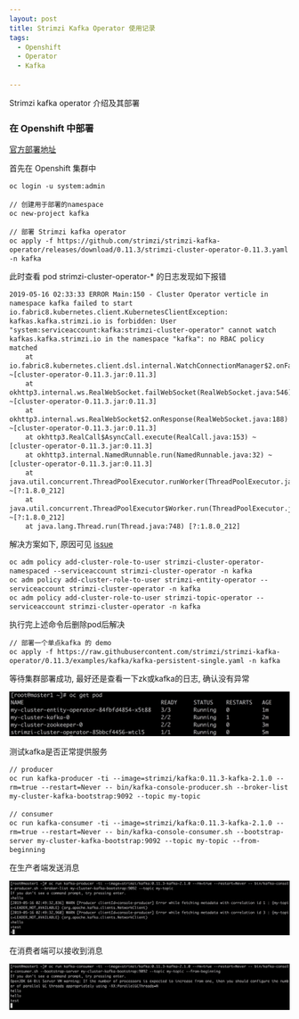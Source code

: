 ```yaml
---
layout: post
title: Strimzi Kafka Operator 使用记录
tags:
  - Openshift
  - Operator
  - Kafka

---
```


Strimzi kafka operator 介绍及其部署

### 在 Openshift 中部署

<a href="https://strimzi.io/quickstarts/okd/"> 官方部署地址 </a>

首先在 Openshift 集群中

```
oc login -u system:admin

// 创建用于部署的namespace 
oc new-project kafka

// 部署 Strimzi kafka operator 
oc apply -f https://github.com/strimzi/strimzi-kafka-operator/releases/download/0.11.3/strimzi-cluster-operator-0.11.3.yaml -n kafka
```

此时查看 pod strimzi-cluster-operator-* 的日志发现如下报错

```
2019-05-16 02:33:33 ERROR Main:150 - Cluster Operator verticle in namespace kafka failed to start
io.fabric8.kubernetes.client.KubernetesClientException: kafkas.kafka.strimzi.io is forbidden: User "system:serviceaccount:kafka:strimzi-cluster-operator" cannot watch kafkas.kafka.strimzi.io in the namespace "kafka": no RBAC policy matched
	at io.fabric8.kubernetes.client.dsl.internal.WatchConnectionManager$2.onFailure(WatchConnectionManager.java:198) ~[cluster-operator-0.11.3.jar:0.11.3]
	at okhttp3.internal.ws.RealWebSocket.failWebSocket(RealWebSocket.java:546) ~[cluster-operator-0.11.3.jar:0.11.3]
	at okhttp3.internal.ws.RealWebSocket$2.onResponse(RealWebSocket.java:188) ~[cluster-operator-0.11.3.jar:0.11.3]
	at okhttp3.RealCall$AsyncCall.execute(RealCall.java:153) ~[cluster-operator-0.11.3.jar:0.11.3]
	at okhttp3.internal.NamedRunnable.run(NamedRunnable.java:32) ~[cluster-operator-0.11.3.jar:0.11.3]
	at java.util.concurrent.ThreadPoolExecutor.runWorker(ThreadPoolExecutor.java:1149) ~[?:1.8.0_212]
	at java.util.concurrent.ThreadPoolExecutor$Worker.run(ThreadPoolExecutor.java:624) ~[?:1.8.0_212]
	at java.lang.Thread.run(Thread.java:748) [?:1.8.0_212]
```

解决方案如下, 原因可见 <a href="https://github.com/strimzi/strimzi-kafka-operator/issues/1292"> issue </a> 

```
oc adm policy add-cluster-role-to-user strimzi-cluster-operator-namespaced --serviceaccount strimzi-cluster-operator -n kafka
oc adm policy add-cluster-role-to-user strimzi-entity-operator --serviceaccount strimzi-cluster-operator -n kafka
oc adm policy add-cluster-role-to-user strimzi-topic-operator --serviceaccount strimzi-cluster-operator -n kafka
```

执行完上述命令后删除pod后解决

```
// 部署一个单点kafka 的 demo
oc apply -f https://raw.githubusercontent.com/strimzi/strimzi-kafka-operator/0.11.3/examples/kafka/kafka-persistent-single.yaml -n kafka
```

等待集群部署成功, 最好还是查看一下zk或kafka的日志, 确认没有异常

![](https://raw.githubusercontent.com/arugaki/arugaki.github.io/master/images/strimzi_1.jpg)

测试kafka是否正常提供服务

```
// producer 
oc run kafka-producer -ti --image=strimzi/kafka:0.11.3-kafka-2.1.0 --rm=true --restart=Never -- bin/kafka-console-producer.sh --broker-list my-cluster-kafka-bootstrap:9092 --topic my-topic

// consumer
oc run kafka-consumer -ti --image=strimzi/kafka:0.11.3-kafka-2.1.0 --rm=true --restart=Never -- bin/kafka-console-consumer.sh --bootstrap-server my-cluster-kafka-bootstrap:9092 --topic my-topic --from-beginning
```

在生产者端发送消息

![](https://raw.githubusercontent.com/arugaki/arugaki.github.io/master/images/strimzi_2.jpg)

在消费者端可以接收到消息

![](https://raw.githubusercontent.com/arugaki/arugaki.github.io/master/images/strimzi_3.jpg)

